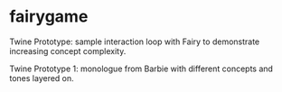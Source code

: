 # fairygame

Twine Prototype: sample interaction loop with Fairy to demonstrate increasing concept complexity.

Twine Prototype 1: monologue from Barbie with different concepts and tones layered on.
